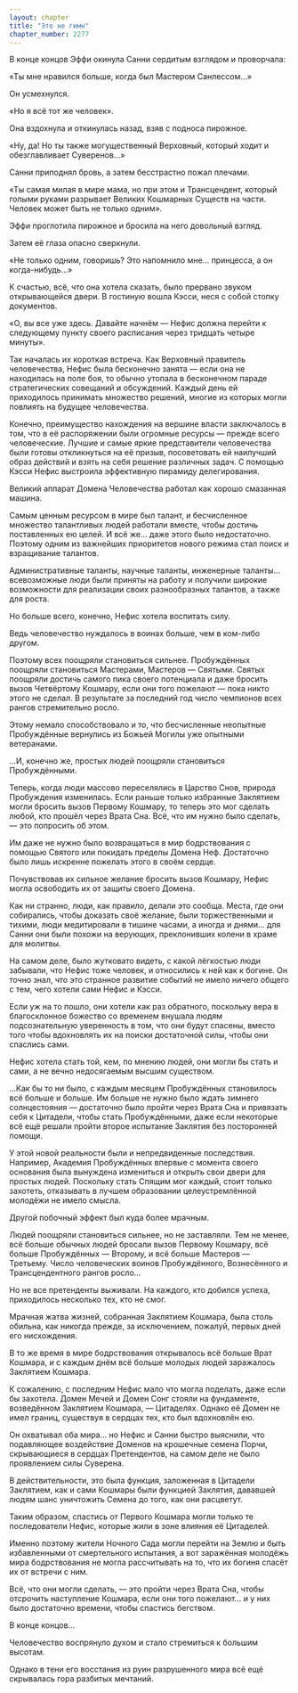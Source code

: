 ```yaml
---
layout: chapter
title: "Это не гимн"
chapter_number: 2277
---
```




В конце концов Эффи окинула Санни сердитым взглядом и проворчала:

«Ты мне нравился больше, когда был Мастером Санлессом...»

Он усмехнулся.

«Но я всё тот же человек».

Она вздохнула и откинулась назад, взяв с подноса пирожное.

«Ну, да! Но ты также могущественный Верховный, который ходит и обезглавливает Суверенов...»

Санни приподнял бровь, а затем бесстрастно пожал плечами.

«Ты самая милая в мире мама, но при этом и Трансцендент, который голыми руками разрывает Великих Кошмарных Существ на части. Человек может быть не только одним».

Эффи проглотила пирожное и бросила на него довольный взгляд.

Затем её глаза опасно сверкнули.

«Не только одним, говоришь? Это напомнило мне... принцесса, а он когда-нибудь...»

К счастью, всё, что она хотела сказать, было прервано звуком открывающейся двери. В гостиную вошла Кэсси, неся с собой стопку документов.

«О, вы все уже здесь. Давайте начнём — Нефис должна перейти к следующему пункту своего расписания через тридцать четыре минуты».

Так началась их короткая встреча. Как Верховный правитель человечества, Нефис была бесконечно занята — если она не находилась на поле боя, то обычно утопала в бесконечном параде стратегических совещаний и обсуждений. Каждый день ей приходилось принимать множество решений, многие из которых могли повлиять на будущее человечества.

Конечно, преимущество нахождения на вершине власти заключалось в том, что в её распоряжении были огромные ресурсы — прежде всего человеческие. Лучшие и самые яркие представители человечества были готовы откликнуться на её призыв, посоветовать ей наилучший образ действий и взять на себя решение различных задач. С помощью Кэсси Нефис выстроила эффективную пирамиду делегирования.

Великий аппарат Домена Человечества работал как хорошо смазанная машина.

Самым ценным ресурсом в мире был талант, и бесчисленное множество талантливых людей работали вместе, чтобы достичь поставленных ею целей. И всё же... даже этого было недостаточно. Поэтому одним из важнейших приоритетов нового режима стал поиск и взращивание талантов.

Административные таланты, научные таланты, инженерные таланты... всевозможные люди были приняты на работу и получили широкие возможности для реализации своих разнообразных талантов, а также для роста.

Но больше всего, конечно, Нефис хотела воспитать силу.

Ведь человечество нуждалось в воинах больше, чем в ком-либо другом.

Поэтому всех поощряли становиться сильнее. Пробуждённых поощряли становиться Мастерами, Мастеров — Святыми. Святых поощряли достичь самого пика своего потенциала и даже бросить вызов Четвёртому Кошмару, если они того пожелают — пока никто этого не сделал. В результате за последний год число чемпионов всех рангов стремительно росло.

Этому немало способствовало и то, что бесчисленные неопытные Пробуждённые вернулись из Божьей Могилы уже опытными ветеранами.

...И, конечно же, простых людей поощряли становиться Пробуждёнными.

Теперь, когда люди массово переселялись в Царство Снов, природа Пробуждения изменилась. Если раньше только избранные Заклятием могли бросить вызов Первому Кошмару, то теперь это мог сделать любой, кто прошёл через Врата Сна. Всё, что им нужно было сделать, — это попросить об этом.

Им даже не нужно было возвращаться в мир бодрствования с помощью Святого или покидать пределы Домена Неф. Достаточно было лишь искренне пожелать этого в своём сердце.

Почувствовав их сильное желание бросить вызов Кошмару, Нефис могла освободить их от защиты своего Домена.

Как ни странно, люди, как правило, делали это сообща. Места, где они собирались, чтобы доказать своё желание, были торжественными и тихими, люди медитировали в тишине часами, а иногда и днями... для Санни они были похожи на верующих, преклонивших колени в храме для молитвы.

На самом деле, было жутковато видеть, с какой лёгкостью люди забывали, что Нефис тоже человек, и относились к ней как к богине. Он точно знал, что это странное развитие событий не имело ничего общего с тем, чего хотели сами Нефис и Кэсси.

Если уж на то пошло, они хотели как раз обратного, поскольку вера в благосклонное божество со временем внушала людям подсознательную уверенность в том, что они будут спасены, вместо того чтобы вдохновлять их на поиски достаточной силы, чтобы они спаслись сами.

Нефис хотела стать той, кем, по мнению людей, они могли бы стать и сами, а не вечно недосягаемым высшим существом.

...Как бы то ни было, с каждым месяцем Пробуждённых становилось всё больше и больше. Им больше не нужно было ждать зимнего солнцестояния — достаточно было пройти через Врата Сна и привязать себя к Цитадели, чтобы стать Пробуждёнными, даже если некоторые всё ещё решали пройти второе испытание Заклятия без посторонней помощи.

У этой новой реальности были и непредвиденные последствия. Например, Академия Пробуждённых впервые с момента своего основания была вынуждена измениться и открыть свои двери для простых людей. Поскольку стать Спящим мог каждый, стоит только захотеть, отказывать в лучшем образовании целеустремлённой молодёжи не имело смысла.

Другой побочный эффект был куда более мрачным.

Людей поощряли становиться сильнее, но не заставляли. Тем не менее, всё больше обычных людей бросали вызов Первому Кошмару, всё больше Пробуждённых — Второму, и всё больше Мастеров — Третьему. Число человеческих воинов Пробуждённого, Вознесённого и Трансцендентного рангов росло...

Но не все претенденты выживали. На каждого, кто добился успеха, приходилось несколько тех, кто не смог.

Мрачная жатва жизней, собранная Заклятием Кошмара, была столь обильна, как никогда прежде, за исключением, пожалуй, первых дней его нисхождения.

В то же время в мире бодрствования открывалось всё больше Врат Кошмара, и с каждым днём всё больше молодых людей заражалось Заклятием Кошмара.

К сожалению, с последним Нефис мало что могла поделать, даже если бы захотела. Домен Мечей и Домен Сонг стояли на фундаменте, возведённом Заклятием Кошмара, — Цитаделях. Однако её Домен не имел границ, существуя в сердцах тех, кто был вдохновлён ею.

Он охватывал оба мира... но Нефис и Санни быстро выяснили, что подавляющее воздействие Доменов на крошечные семена Порчи, скрывающиеся в сердцах Претендентов, на самом деле не было проявлением силы Суверена.

В действительности, это была функция, заложенная в Цитадели Заклятием, как и сами Кошмары были функцией Заклятия, дававшей людям шанс уничтожить Семена до того, как они расцветут.

Таким образом, спастись от Первого Кошмара могли только те последователи Нефис, которые жили в зоне влияния её Цитаделей.

Именно поэтому жители Ночного Сада могли перейти на Землю и быть избавленными от смертельного испытания, а вот заражённая молодёжь мира бодрствования не могла рассчитывать на то, что их богиня спасёт их от встречи с ним.

Всё, что они могли сделать, — это пройти через Врата Сна, чтобы отсрочить наступление Кошмара, если они того пожелают... и у них было достаточно времени, чтобы спастись бегством.

В конце концов...

Человечество воспрянуло духом и стало стремиться к большим высотам.

Однако в тени его восстания из руин разрушенного мира всё ещё скрывалась гора разбитых мечтаний.

